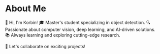 # About Me

👋 Hi, I'm Korbin!
🎓 Master's student specializing in object detection.
🔍 Passionate about computer vision, deep learning, and AI-driven solutions.
📚 Always learning and exploring cutting-edge research.

🌟 Let's collaborate on exciting projects!
